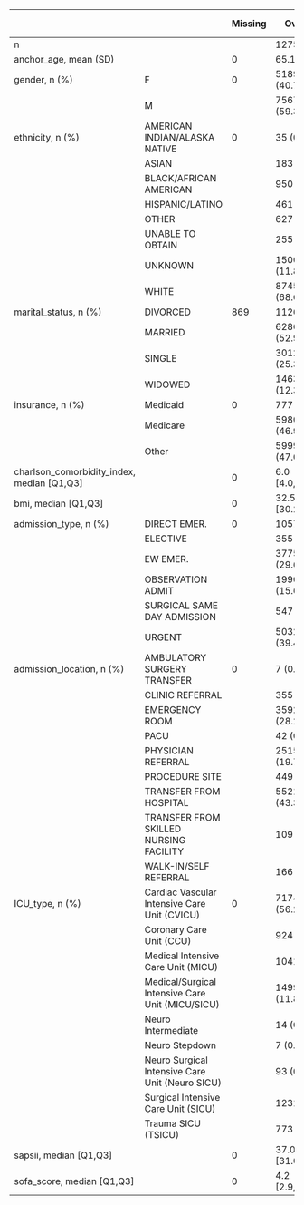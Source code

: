 |                                            |                                                  | Missing   | Overall          | 0                | 1                | P-Value   |
|--------------------------------------------|--------------------------------------------------|-----------|------------------|------------------|------------------|-----------|
| n                                          |                                                  |           | 12756            | 2865             | 9891             |           |
| anchor_age, mean (SD)                      |                                                  | 0         | 65.1 (13.2)      | 66.9 (15.2)      | 64.6 (12.5)      | <0.001    |
| gender, n (%)                              | F                                                | 0         | 5189 (40.7)      | 1324 (46.2)      | 3865 (39.1)      | <0.001    |
|                                            | M                                                |           | 7567 (59.3)      | 1541 (53.8)      | 6026 (60.9)      |           |
| ethnicity, n (%)                           | AMERICAN INDIAN/ALASKA NATIVE                    | 0         | 35 (0.3)         |                  | 35 (0.4)         | <0.001    |
|                                            | ASIAN                                            |           | 183 (1.4)        | 128 (4.5)        | 55 (0.6)         |           |
|                                            | BLACK/AFRICAN AMERICAN                           |           | 950 (7.4)        | 241 (8.4)        | 709 (7.2)        |           |
|                                            | HISPANIC/LATINO                                  |           | 461 (3.6)        | 79 (2.8)         | 382 (3.9)        |           |
|                                            | OTHER                                            |           | 627 (4.9)        | 126 (4.4)        | 501 (5.1)        |           |
|                                            | UNABLE TO OBTAIN                                 |           | 255 (2.0)        | 30 (1.0)         | 225 (2.3)        |           |
|                                            | UNKNOWN                                          |           | 1500 (11.8)      | 294 (10.3)       | 1206 (12.2)      |           |
|                                            | WHITE                                            |           | 8745 (68.6)      | 1967 (68.7)      | 6778 (68.5)      |           |
| marital_status, n (%)                      | DIVORCED                                         | 869       | 1126 (9.5)       | 292 (10.8)       | 834 (9.1)        | <0.001    |
|                                            | MARRIED                                          |           | 6286 (52.9)      | 1301 (48.0)      | 4985 (54.3)      |           |
|                                            | SINGLE                                           |           | 3012 (25.3)      | 684 (25.2)       | 2328 (25.4)      |           |
|                                            | WIDOWED                                          |           | 1463 (12.3)      | 434 (16.0)       | 1029 (11.2)      |           |
| insurance, n (%)                           | Medicaid                                         | 0         | 777 (6.1)        | 218 (7.6)        | 559 (5.7)        | <0.001    |
|                                            | Medicare                                         |           | 5980 (46.9)      | 1416 (49.4)      | 4564 (46.1)      |           |
|                                            | Other                                            |           | 5999 (47.0)      | 1231 (43.0)      | 4768 (48.2)      |           |
| charlson_comorbidity_index, median [Q1,Q3] |                                                  | 0         | 6.0 [4.0,8.0]    | 6.0 [4.0,8.0]    | 6.0 [4.0,8.0]    | <0.001    |
| bmi, median [Q1,Q3]                        |                                                  | 0         | 32.5 [30.2,36.7] | 21.3 [20.2,22.3] | 33.9 [31.8,38.1] | <0.001    |
| admission_type, n (%)                      | DIRECT EMER.                                     | 0         | 1057 (8.3)       | 277 (9.7)        | 780 (7.9)        | <0.001    |
|                                            | ELECTIVE                                         |           | 355 (2.8)        | 86 (3.0)         | 269 (2.7)        |           |
|                                            | EW EMER.                                         |           | 3775 (29.6)      | 933 (32.6)       | 2842 (28.7)      |           |
|                                            | OBSERVATION ADMIT                                |           | 1990 (15.6)      | 512 (17.9)       | 1478 (14.9)      |           |
|                                            | SURGICAL SAME DAY ADMISSION                      |           | 547 (4.3)        | 144 (5.0)        | 403 (4.1)        |           |
|                                            | URGENT                                           |           | 5032 (39.4)      | 913 (31.9)       | 4119 (41.6)      |           |
| admission_location, n (%)                  | AMBULATORY SURGERY TRANSFER                      | 0         | 7 (0.1)          |                  | 7 (0.1)          | <0.001    |
|                                            | CLINIC REFERRAL                                  |           | 355 (2.8)        | 106 (3.7)        | 249 (2.5)        |           |
|                                            | EMERGENCY ROOM                                   |           | 3592 (28.2)      | 890 (31.1)       | 2702 (27.3)      |           |
|                                            | PACU                                             |           | 42 (0.3)         | 20 (0.7)         | 22 (0.2)         |           |
|                                            | PHYSICIAN REFERRAL                               |           | 2515 (19.7)      | 682 (23.8)       | 1833 (18.5)      |           |
|                                            | PROCEDURE SITE                                   |           | 449 (3.5)        | 45 (1.6)         | 404 (4.1)        |           |
|                                            | TRANSFER FROM HOSPITAL                           |           | 5521 (43.3)      | 1043 (36.4)      | 4478 (45.3)      |           |
|                                            | TRANSFER FROM SKILLED NURSING FACILITY           |           | 109 (0.9)        | 36 (1.3)         | 73 (0.7)         |           |
|                                            | WALK-IN/SELF REFERRAL                            |           | 166 (1.3)        | 43 (1.5)         | 123 (1.2)        |           |
| ICU_type, n (%)                            | Cardiac Vascular Intensive Care Unit (CVICU)     | 0         | 7174 (56.2)      | 1036 (36.2)      | 6138 (62.1)      | <0.001    |
|                                            | Coronary Care Unit (CCU)                         |           | 924 (7.2)        | 351 (12.3)       | 573 (5.8)        |           |
|                                            | Medical Intensive Care Unit (MICU)               |           | 1041 (8.2)       | 330 (11.5)       | 711 (7.2)        |           |
|                                            | Medical/Surgical Intensive Care Unit (MICU/SICU) |           | 1499 (11.8)      | 481 (16.8)       | 1018 (10.3)      |           |
|                                            | Neuro Intermediate                               |           | 14 (0.1)         |                  | 14 (0.1)         |           |
|                                            | Neuro Stepdown                                   |           | 7 (0.1)          | 7 (0.2)          |                  |           |
|                                            | Neuro Surgical Intensive Care Unit (Neuro SICU)  |           | 93 (0.7)         | 21 (0.7)         | 72 (0.7)         |           |
|                                            | Surgical Intensive Care Unit (SICU)              |           | 1231 (9.7)       | 382 (13.3)       | 849 (8.6)        |           |
|                                            | Trauma SICU (TSICU)                              |           | 773 (6.1)        | 257 (9.0)        | 516 (5.2)        |           |
| sapsii, median [Q1,Q3]                     |                                                  | 0         | 37.0 [31.0,48.0] | 38.0 [31.0,49.0] | 37.0 [31.0,48.0] | 0.063     |
| sofa_score, median [Q1,Q3]                 |                                                  | 0         | 4.2 [2.9,6.2]    | 4.0 [2.4,5.6]    | 4.3 [3.1,6.3]    | <0.001    |
